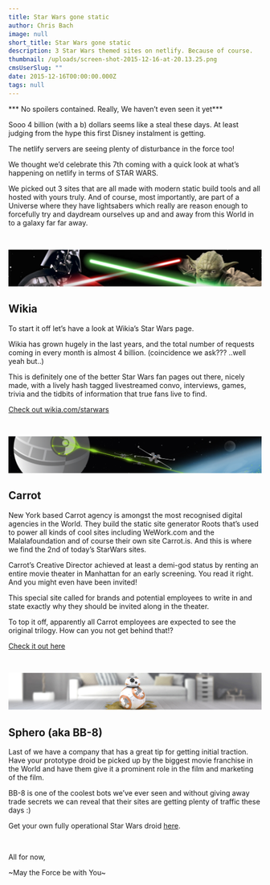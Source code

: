 ```yaml
---
title: Star Wars gone static
author: Chris Bach
image: null
short_title: Star Wars gone static
description: 3 Star Wars themed sites on netlify. Because of course.
thumbnail: /uploads/screen-shot-2015-12-16-at-20.13.25.png
cmsUserSlug: ""
date: 2015-12-16T00:00:00.000Z
tags: null
---
```


*** No spoilers contained. Really, We haven’t even seen it yet***

Sooo 4 billion (with a b) dollars seems like a steal these days. At least judging from the hype this first Disney instalment is getting.

The netlify servers are seeing plenty of disturbance in the force too!

We thought we’d celebrate this 7th coming with a quick look at what’s happening on netlify in terms of STAR WARS.

We picked out 3 sites that are all made with modern static build tools and all hosted with yours truly. And of course, most importantly, are part of a Universe where they have lightsabers which really are reason enough to forcefully try and daydream ourselves up and and away from this World in to a galaxy far far away.

<!-- excerpt -->

<br>

![wikia-starwars.png](/uploads/wikia-starwars.png)

## Wikia ##
To start it off let’s have a look at Wikia’s Star Wars page.

Wikia has grown hugely in the last years, and the total number of requests coming in every month is almost 4 billion. (coincidence we ask??? ..well yeah but..)

This is definitely one of the better Star Wars fan pages out there, nicely made, with a lively hash tagged livestreamed convo, interviews, games, trivia and the tidbits of information that true fans live to find.

[Check out wikia.com/starwars](http://www.wikia.com/starwars)

<br>

![carrot-starwars.jpg](/uploads/carrot-starwars.jpg)

## Carrot ##
New York based Carrot agency is amongst the most recognised digital agencies in the World. They build the static site generator Roots that’s used to power all kinds of cool sites including WeWork.com and the Malalafoundation and of course their own site Carrot.is. And this is where we find the 2nd of today’s StarWars sites.

Carrot’s Creative Director achieved at least a demi-god status by renting an entire movie theater in Manhattan for an early screening. You read it right. And you might even have been invited!

This special site called for brands and potential employees to write in and state exactly why they should be invited along in the theater.

To top it off, apparently all Carrot employees are expected to see the original trilogy. How can you not get behind that!?

[Check it out here](http://carrot.is/starwarsvip)

<br>

![sphero.jpg](/uploads/sphero.jpg)

## Sphero (aka BB-8) ##
Last of we have a company that has a great tip for getting initial traction. Have your prototype droid be picked up by the biggest movie franchise in the World and have them give it a prominent role in the film and marketing of the film.

BB-8 is one of the coolest bots we’ve ever seen and without giving away trade secrets we can reveal that their sites are getting plenty of traffic these days :)

Get your own fully operational Star Wars droid [here](http://www.sphero.com/starwars).

<br>

All for now,

 ~May the Force be with You~
